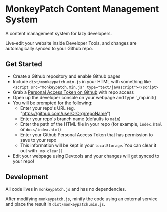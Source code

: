 # MonkeyPatch Content Management System

A content management system for lazy developers.

Live-edit your website inside Developer Tools, and changes are automagically synced to your Github repo.

## Get Started

* Create a Github repository and enable Github pages
* Include `dist/monkeypatch.min.js` in your HTML with something like `<script src="monkeypatch.min.js" type="text/javascript"></script>`
* Grab a [Personal Access Token on Github](https://github.com/settings/tokens) with repo access
* Open up the developer console on your webpage and type `_mp.init()
* You will be prompted for the following:
  * Enter your repo's URL (eg. "https://github.com/userOrOrg/repoName")
  * Enter your repo's branch name (defaults to `main`)
  * Enter the path of the HTML file in your repo (for example, `index.html` or `docs/index.html`)
  * Enter your Github Personal Access Token that has permission to save to your repo
  * This information will be kept in your `localStorage`. You can clear it out with `_mp.clear()`
* Edit your webpage using Devtools and your changes will get synced to your repo!

## Development

All code lives in `monkeypatch.js` and has no dependencies.

After modifying `monkeypatch.js`, minify the code using an external service and place the result in `dist/monkeypatch.min.js`.
